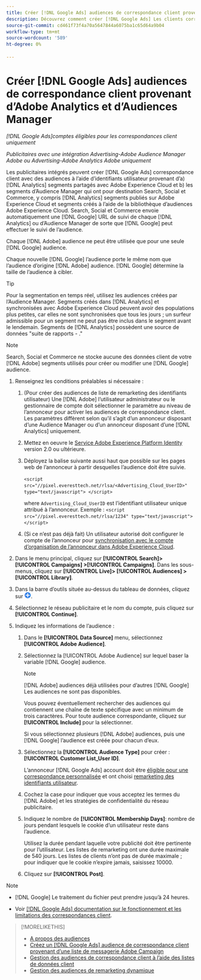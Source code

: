 ```yaml
---
title: Créer [!DNL Google Ads] audiences de correspondance client provenant de [!DNL Adobe] audiences
description: Découvrez comment créer [!DNL Google Ads] Les clients correspondent aux audiences de vos audiences Adobe Analytics et d’Audience Manager existantes.
source-git-commit: cd461f73f4a70a5647844a6075ba1c65d64a9b04
workflow-type: tm+mt
source-wordcount: '589'
ht-degree: 0%

---
```


# Créer [!DNL Google Ads] audiences de correspondance client provenant d’Adobe Analytics et d’Audiences Manager

*[!DNL Google Ads]comptes éligibles pour les correspondances client uniquement*

*Publicitaires avec une intégration Advertising-Adobe Audience Manager Adobe ou Advertising-Adobe Analytics Adobe uniquement*

Les publicitaires intégrés peuvent créer [!DNL Google Ads] correspondance client avec des audiences à l’aide d’identifiants utilisateur provenant d’a) [!DNL Analytics] segments partagés avec Adobe Experience Cloud et b) les segments d’Audience Manager qui ont pour destination Search, Social et Commerce, y compris [!DNL Analytics] segments publiés sur Adobe Experience Cloud et segments créés à l’aide de la bibliothèque d’audiences Adobe Experience Cloud. Search, Social et Commerce envoie automatiquement une [!DNL Google] URL de suivi de chaque [!DNL Analytics] ou d’Audience Manager de sorte que [!DNL Google] peut effectuer le suivi de l’audience.

Chaque [!DNL Adobe] audience ne peut être utilisée que pour une seule [!DNL Google] audience.

Chaque nouvelle [!DNL Google] l’audience porte le même nom que l’audience d’origine [!DNL Adobe] audience. [!DNL Google] détermine la taille de l’audience à cibler.

>[!TIP]
>
>Pour la segmentation en temps réel, utilisez les audiences créées par l’Audience Manager. Segments créés dans [!DNL Analytics] et synchronisées avec Adobe Experience Cloud peuvent avoir des populations plus petites, car elles ne sont synchronisées que tous les jours ; un surfeur admissible pour un segment ne peut pas être inclus dans le segment avant le lendemain. Segments de [!DNL Analytics] possèdent une source de données &quot;suite de rapports - .&quot;

>[!NOTE]
>
>Search, Social et Commerce ne stocke aucune des données client de votre [!DNL Adobe] segments utilisés pour créer ou modifier une [!DNL Google] audience.

1. Renseignez les conditions préalables si nécessaire :

   1. (Pour créer des audiences de liste de remarketing des identifiants utilisateur) Une [!DNL Adobe] l’utilisateur administrateur ou le gestionnaire de compte doit sélectionner le paramètre au niveau de l’annonceur pour activer les audiences de correspondance client. Les paramètres diffèrent selon qu’il s’agit d’un annonceur disposant d’une Audience Manager ou d’un annonceur disposant d’une [!DNL Analytics] uniquement.

   1. Mettez en oeuvre le [Service Adobe Experience Platform Identity](https://experienceleague.adobe.com/docs/id-service/using/home.html?lang=en) version 2.0 ou ultérieure.

   1. Déployez la balise suivante aussi haut que possible sur les pages web de l’annonceur à partir desquelles l’audience doit être suivie.

      `<script src="//pixel.everesttech.net/rlsa/<Advertising_Cloud_UserID>" type="text/javascript"> </script>`

      where `Advertising_Cloud_UserID` est l’identifiant utilisateur unique attribué à l’annonceur. Exemple :  `<script src="//pixel.everesttech.net/rlsa/1234" type="text/javascript"> </script>`

   1. (Si ce n’est pas déjà fait) Un utilisateur autorisé doit configurer le compte de l’annonceur pour [synchronisation avec le compte d’organisation de l’annonceur dans Adobe Experience Cloud](/help/search-social-commerce/admin/sync-adobe-audiences.md).

1. Dans le menu principal, cliquez sur **[!UICONTROL Search]> [!UICONTROL Campaigns] >[!UICONTROL Campaigns]**. Dans les sous-menus, cliquez sur **[!UICONTROL Live]> [!UICONTROL Audiences] >[!UICONTROL Library]**.

1. Dans la barre d’outils située au-dessus du tableau de données, cliquez sur ![Créer](/help/search-social-commerce/assets/add.png "Créer").

1. Sélectionnez le réseau publicitaire et le nom du compte, puis cliquez sur **[!UICONTROL Continue]**.

1. Indiquez les informations de l’audience :

   1. Dans le **[!UICONTROL Data Source]** menu, sélectionnez **[!UICONTROL Adobe Audience]**.

   1. Sélectionnez la [!UICONTROL Adobe Audience] sur lequel baser la variable [!DNL Google] audience.

      >[!NOTE]
      >
      >[!DNL Adobe] audiences déjà utilisées pour d’autres [!DNL Google] Les audiences ne sont pas disponibles.

      Vous pouvez éventuellement rechercher des audiences qui contiennent une chaîne de texte spécifique avec un minimum de trois caractères. Pour toute audience correspondante, cliquez sur **[!UICONTROL Include]** pour la sélectionner.

      Si vous sélectionnez plusieurs [!DNL Adobe] audiences, puis une [!DNL Google] l’audience est créée pour chacun d’eux.

   1. Sélectionnez la **[!UICONTROL Audience Type]** pour créer : **[!UICONTROL Customer List_User ID]**.

      L’annonceur [!DNL Google Ads] account doit être [éligible pour une correspondance personnalisée](https://support.google.com/adspolicy/answer/6299717) et ont choisi [remarketing des identifiants utilisateur](https://support.google.com/google-ads/answer/9199250).

   1. Cochez la case pour indiquer que vous acceptez les termes du [!DNL Adobe] et les stratégies de confidentialité du réseau publicitaire.

   1. Indiquez le nombre de **[!UICONTROL Membership Days]**: nombre de jours pendant lesquels le cookie d’un utilisateur reste dans l’audience.

      Utilisez la durée pendant laquelle votre publicité doit être pertinente pour l’utilisateur. Les listes de remarketing ont une durée maximale de 540 jours. Les listes de clients n’ont pas de durée maximale ; pour indiquer que le cookie n’expire jamais, saisissez 10000.

   1. Cliquez sur **[!UICONTROL Post]**.

>[!NOTE]
>
>* [!DNL Google] Le traitement du fichier peut prendre jusqu’à 24 heures.
>
>* Voir [[!DNL Google Ads] documentation sur le fonctionnement et les limitations des correspondances client](https://support.google.com/displayvideo/answer/9539301).


>[!MORELIKETHIS]
>
>* [A propos des audiences](audience-about.md)
>* [Créez un [!DNL Google Ads] audience de correspondance client provenant d’une liste de messagerie Adobe Campaign](google-audience-from-campaign-email-list.md)
>* [Gestion des audiences de correspondance client à l’aide des listes de données client](audience-from-customer-data-list.md)
>* [Gestion des audiences de remarketing dynamique](audience-dynamic-remarketing-manage.md)

